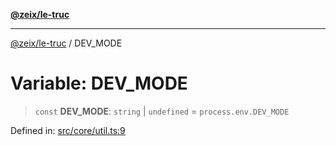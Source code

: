 [**@zeix/le-truc**](../README.md)

***

[@zeix/le-truc](../globals.md) / DEV\_MODE

# Variable: DEV\_MODE

> `const` **DEV\_MODE**: `string` \| `undefined` = `process.env.DEV_MODE`

Defined in: [src/core/util.ts:9](https://github.com/zeixcom/ui-element/blob/b9ddf83c928c93d84a49a796a2342da755e4896e/src/core/util.ts#L9)
